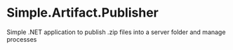 # Simple.Artifact.Publisher
Simple .NET application to publish .zip files into a server folder and manage processes
